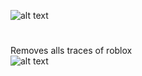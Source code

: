 ![alt text](https://i.ibb.co/zHWZ114j/ui.png)
#
Removes alls traces of roblox </br>
![alt text](https://img.shields.io/badge/WaterUtils-blue)

